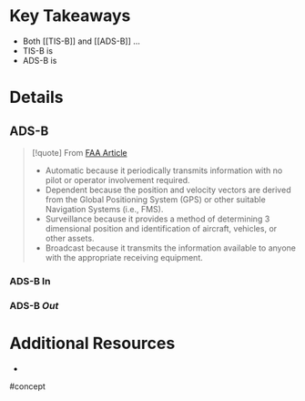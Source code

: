 # Key Takeaways
- Both [[TIS-B]] and [[ADS-B]] ...
- TIS-B is
- ADS-B is

# Details
## ADS-B
> [!quote] From [FAA Article](https://www.faa.gov/air_traffic/technology/equipadsb/capabilities/ins_outs)
> - Automatic because it periodically transmits information with no pilot or operator involvement required.
> - Dependent because the position and velocity vectors are derived from the Global Positioning System (GPS) or other suitable Navigation Systems (i.e., FMS).
> - Surveillance because it provides a method of determining 3 dimensional position and identification of aircraft, vehicles, or other assets.
> - Broadcast because it transmits the information available to anyone with the appropriate receiving equipment.

### ADS-B In


### ADS-B *Out*

# Additional Resources
- 

#concept